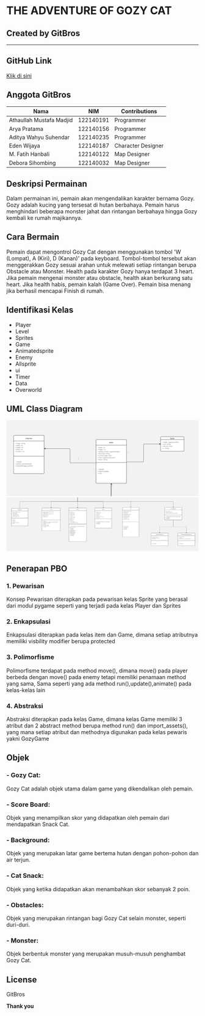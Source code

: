 # THE ADVENTURE OF GOZY CAT

## Created by GitBros

---

## GitHub Link

[Klik di sini](https://github.com/mustafamadjid/TugasBesar-Kelompok5-Platformer.git)

## Anggota GitBros

| Nama                     | NIM       | Contributions      |
| ------------------------ | --------- | ------------------ |
| Athaullah Mustafa Madjid | 122140191 | Programmer    |
| Arya Pratama             | 122140156 | Programmer         |
| Aditya Wahyu Suhendar    | 122140235 | Programmer         |
| Eden Wijaya              | 122140187 | Character Designer |
| M. Fatih Hanbali         | 122140122 | Map Designer       |
| Debora Sihombing         | 122140032 | Map Designer       |

## Deskripsi Permainan

Dalam permainan ini, pemain akan mengendalikan karakter bernama Gozy. Gozy adalah kucing yang tersesat di hutan berbahaya. Pemain harus menghindari beberapa monster jahat dan rintangan berbahaya hingga Gozy kembali ke rumah majikannya.

## Cara Bermain

Pemain dapat mengontrol Gozy Cat dengan menggunakan tombol 'W (Lompat), A (Kiri), D (Kanan)' pada keyboard. Tombol-tombol tersebut akan menggerakkan Gozy sesuai arahan untuk melewati setiap rintangan berupa Obstacle atau Monster. Health pada karakter Gozy hanya terdapat 3 heart. Jika pemain mengenai monster atau obstacle, health akan berkurang satu heart. Jika health habis, pemain kalah (Game Over). Pemain bisa menang jika berhasil mencapai Finish di rumah.

## Identifikasi Kelas

- Player
- Level
- Sprites
- Game
- Animatedsprite
- Enemy
- Allsprite
- ui
- Timer
- Data
- Overworld

## UML Class Diagram

<img src="Screenshot/uml_1.jpg">
<img src="Screenshot/uml_2.jpg">

## Penerapan PBO

### 1. Pewarisan

Konsep Pewarisan diterapkan pada pewarisan kelas Sprite yang berasal dari modul pygame seperti yang terjadi pada kelas Player dan Sprites

### 2. Enkapsulasi

Enkapsulasi diterapkan pada kelas item dan Game, dimana setiap atributnya memiliki visbility modifier berupa protected

### 3. Polimorfisme

Polimorfisme terdapat pada method move(), dimana move() pada player berbeda dengan move() pada enemy tetapi memiliki penamaan method yang sama, Sama seperti yang ada method run(),update(),animate() pada kelas-kelas lain

### 4. Abstraksi

Abstraksi diterapkan pada kelas Game, dimana kelas Game memiliki 3 atribut dan 2 abstract method berupa method run() dan import_assets(), yang mana setiap atribut dan methodnya digunakan pada kelas pewaris yakni GozyGame

## Objek

### - **Gozy Cat**:

Gozy Cat adalah objek utama dalam game yang dikendalikan oleh pemain.

### - **Score Board**:

Objek yang menampilkan skor yang didapatkan oleh pemain dari mendapatkan Snack Cat.

### - **Background**:

Objek yang merupakan latar game bertema hutan dengan pohon-pohon dan air terjun.

### - **Cat Snack**:

Objek yang ketika didapatkan akan menambahkan skor sebanyak 2 poin.

### - **Obstacles**:

Objek yang merupakan rintangan bagi Gozy Cat selain monster, seperti duri-duri.

### - **Monster**:

Objek berbentuk monster yang merupakan musuh-musuh penghambat Gozy Cat.

## License

GitBros

**Thank you**
